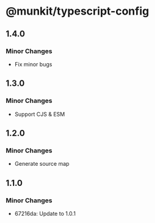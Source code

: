 # @munkit/typescript-config

## 1.4.0

### Minor Changes

- Fix minor bugs

## 1.3.0

### Minor Changes

- Support CJS & ESM

## 1.2.0

### Minor Changes

- Generate source map

## 1.1.0

### Minor Changes

- 67216da: Update to 1.0.1
